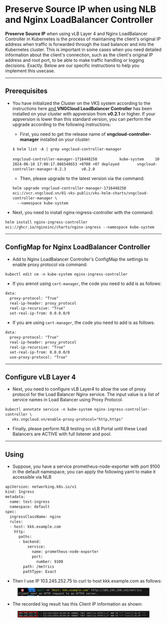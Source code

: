 # Preserve Source IP when using NLB and Nginx LoadBalancer Controller

**Preserve Source IP** when using vLB Layer 4 and Nginx LoadBalancer Controller in Kubernetes is the process of maintaining the client's original IP address when traffic is forwarded through the load balancer and into the Kubernetes cluster. This is important in some cases when you need detailed information about the client's connection, such as the client's original IP address and root port, to be able to make traffic handling or logging decisions. Exactly. Below are our specific instructions to help you implement this usecase.

***

## Prerequisites <a href="#dieu-kien-can" id="dieu-kien-can"></a>

*   You have initialized the Cluster on the VKS system according to the instructions here [and ](https://docs-vngcloud-vn.translate.goog/vng-cloud-document/v/vn/vks/bat-dau-voi-vks/expose-mot-service-thong-qua-vlb-layer4)**VNGCloud LoadBalancer Controller** has been installed on your cluster with appversion from **v0.2.1** or higher. If your appversion is lower than this standard version, you can perform the upgrade according to the following instructions:

    * First, you need to get the release name of **vngcloud-controller-manager** installed on your cluster:

    ```
    $ helm list -A | grep vngcloud-controller-manager

    vngcloud-controller-manager-1716448250          kube-system     10              2024-06-10 17:00:17.866548653 +0700 +07 deployed        vngcloud-controller-manager-0.2.3       v0.2.0
    ```

    * Then, please upgrade to the latest version via the command:

    ```
    helm upgrade vngcloud-controller-manager-1716448250 oci://vcr.vngcloud.vn/81-vks-public/vks-helm-charts/vngcloud-controller-manager \
      --namespace kube-system
    ```
* Next, you need to install nginx-ingress-controller with the command:

```
helm install nginx-ingress-controller oci://ghcr.io/nginxinc/charts/nginx-ingress --namespace kube-system
```

***

## **ConfigMap for Nginx LoadBalancer Controller** <a href="#cau-hinh-configmap-cho-nginx-ingress-controller" id="cau-hinh-configmap-cho-nginx-ingress-controller"></a>

* Add to Nginx LoadBalancer Controller's ConfigMap the settings to enable proxy protocol via command:

```
kubectl edit cm -n kube-system nginx-ingress-controller
```

* If you arenot using <code>cert-manager</code>, the code you need to add is as follows:

```
data:
  proxy-protocol: "True"
  real-ip-header: proxy_protocol
  real-ip-recursive: "True"
  set-real-ip-from: 0.0.0.0/0
```

* If you are using <code>cert-manager</code>, the code you need to add is as follows:

```
data:
  proxy-protocol: "True"
  real-ip-header: proxy_protocol
  real-ip-recursive: "True"
  set-real-ip-from: 0.0.0.0/0
  use-proxy-protocol: "True"
```

***

## Configure vLB Layer 4 <a href="#cau-hinh-vlb-layer-4" id="cau-hinh-vlb-layer-4"></a>

* Next, you need to configure vLB Layer4 to allow the use of proxy protocol for the Load Balancer Nginx service. The input value is a list of service names in Load Balancer using Proxy Protocol.

```
kubectl annotate service -n kube-system nginx-ingress-controller-controller \
   vks.vngcloud.vn/enable-proxy-protocol="http,https"
```

* Finally, please perform NLB testing on vLB Portal until these Load Balancers are ACTIVE with full listener and pool.

***

## Using <a href="#cach-su-dung" id="cach-su-dung"></a>

* Suppose, you have a service prometheus-node-exporter with port 9100 in the default namespace, you can apply the following yaml to make it accessible via NLB

```
apiVersion: networking.k8s.io/v1
kind: Ingress
metadata:
  name: test-ingress
  namespace: default
spec:
  ingressClassName: nginx
  rules:
  - host: kkk.example.com
    http:
      paths:
      - backend:
          service:
            name: prometheus-node-exporter
            port:
              number: 9100
        path: /metrics
        pathType: Exact
```

* Then I use IP 103.245.252.75 to curl to host kkk.example.com as follows:

<figure><img src="../../.gitbook/assets/image (276).png" alt=""><figcaption></figcaption></figure>

* The recorded log result has this Client IP information as shown:

<figure><img src="../../.gitbook/assets/image (277).png" alt=""><figcaption></figcaption></figure>
